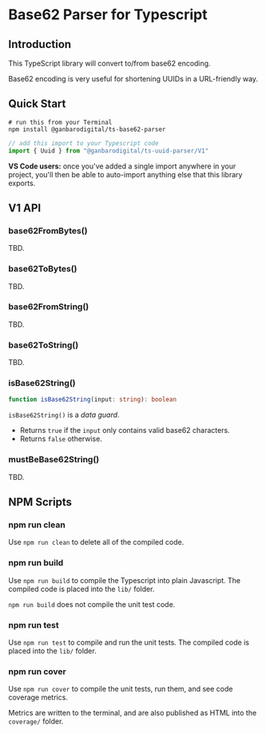 # Base62 Parser for Typescript

## Introduction

This TypeScript library will convert to/from base62 encoding.

Base62 encoding is very useful for shortening UUIDs in a URL-friendly way.

## Quick Start

```
# run this from your Terminal
npm install @ganbarodigital/ts-base62-parser
```

```typescript
// add this import to your Typescript code
import { Uuid } from "@ganbarodigital/ts-uuid-parser/V1"
```

__VS Code users:__ once you've added a single import anywhere in your project, you'll then be able to auto-import anything else that this library exports.

## V1 API

### base62FromBytes()

TBD.

### base62ToBytes()

TBD.

### base62FromString()

TBD.

### base62ToString()

TBD.

### isBase62String()

```typescript
function isBase62String(input: string): boolean
```

`isBase62String()` is a _data guard_.

* Returns `true` if the `input` only contains valid base62 characters.
* Returns `false` otherwise.

### mustBeBase62String()

TBD.

## NPM Scripts

### npm run clean

Use `npm run clean` to delete all of the compiled code.

### npm run build

Use `npm run build` to compile the Typescript into plain Javascript. The compiled code is placed into the `lib/` folder.

`npm run build` does not compile the unit test code.

### npm run test

Use `npm run test` to compile and run the unit tests. The compiled code is placed into the `lib/` folder.

### npm run cover

Use `npm run cover` to compile the unit tests, run them, and see code coverage metrics.

Metrics are written to the terminal, and are also published as HTML into the `coverage/` folder.